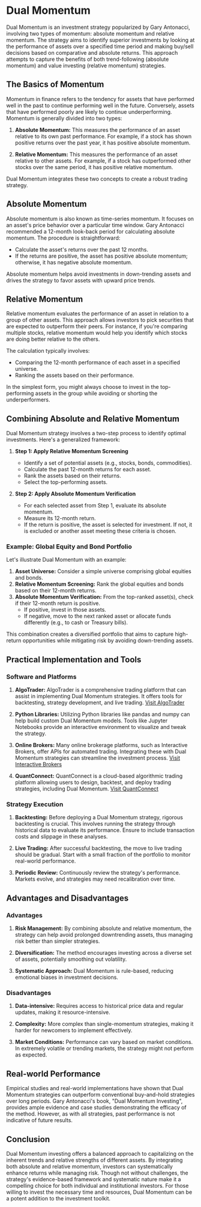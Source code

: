 # Dual Momentum

Dual Momentum is an investment strategy popularized by Gary Antonacci, involving two types of momentum: absolute momentum and relative momentum. The strategy aims to identify superior investments by looking at the performance of assets over a specified time period and making buy/sell decisions based on comparative and absolute returns. This approach attempts to capture the benefits of both trend-following (absolute momentum) and value investing (relative momentum) strategies.

## The Basics of Momentum

Momentum in finance refers to the tendency for assets that have performed well in the past to continue performing well in the future. Conversely, assets that have performed poorly are likely to continue underperforming. Momentum is generally divided into two types:

1. **Absolute Momentum:** This measures the performance of an asset relative to its own past performance. For example, if a stock has shown positive returns over the past year, it has positive absolute momentum.
   
2. **Relative Momentum:** This measures the performance of an asset relative to other assets. For example, if a stock has outperformed other stocks over the same period, it has positive relative momentum.

Dual Momentum integrates these two concepts to create a robust trading strategy.

## Absolute Momentum

Absolute momentum is also known as time-series momentum. It focuses on an asset's price behavior over a particular time window. Gary Antonacci recommended a 12-month look-back period for calculating absolute momentum. The procedure is straightforward: 

- Calculate the asset's returns over the past 12 months.
- If the returns are positive, the asset has positive absolute momentum; otherwise, it has negative absolute momentum.

Absolute momentum helps avoid investments in down-trending assets and drives the strategy to favor assets with upward price trends. 

## Relative Momentum

Relative momentum evaluates the performance of an asset in relation to a group of other assets. This approach allows investors to pick securities that are expected to outperform their peers. For instance, if you're comparing multiple stocks, relative momentum would help you identify which stocks are doing better relative to the others. 

The calculation typically involves:

- Comparing the 12-month performance of each asset in a specified universe.
- Ranking the assets based on their performance.

In the simplest form, you might always choose to invest in the top-performing assets in the group while avoiding or shorting the underperformers.

## Combining Absolute and Relative Momentum

Dual Momentum strategy involves a two-step process to identify optimal investments. Here's a generalized framework:

1. **Step 1: Apply Relative Momentum Screening**
   - Identify a set of potential assets (e.g., stocks, bonds, commodities).
   - Calculate the past 12-month returns for each asset.
   - Rank the assets based on their returns.
   - Select the top-performing assets.

2. **Step 2: Apply Absolute Momentum Verification**
   - For each selected asset from Step 1, evaluate its absolute momentum.
   - Measure its 12-month return.
   - If the return is positive, the asset is selected for investment. If not, it is excluded or another asset meeting these criteria is chosen.

### Example: Global Equity and Bond Portfolio

Let's illustrate Dual Momentum with an example:

1. **Asset Universe:** Consider a simple universe comprising global equities and bonds.
2. **Relative Momentum Screening:** Rank the global equities and bonds based on their 12-month returns.
3. **Absolute Momentum Verification:** From the top-ranked asset(s), check if their 12-month return is positive.
   - If positive, invest in those assets.
   - If negative, move to the next ranked asset or allocate funds differently (e.g., to cash or Treasury bills).

This combination creates a diversified portfolio that aims to capture high-return opportunities while mitigating risk by avoiding down-trending assets.

## Practical Implementation and Tools

### Software and Platforms

1. **AlgoTrader:** AlgoTrader is a comprehensive trading platform that can assist in implementing Dual Momentum strategies. It offers tools for backtesting, strategy development, and live trading. [Visit AlgoTrader](https://www.algotrader.com/)
   
2. **Python Libraries:** Utilizing Python libraries like pandas and numpy can help build custom Dual Momentum models. Tools like Jupyter Notebooks provide an interactive environment to visualize and tweak the strategy.

3. **Online Brokers:** Many online brokerage platforms, such as Interactive Brokers, offer APIs for automated trading. Integrating these with Dual Momentum strategies can streamline the investment process. [Visit Interactive Brokers](https://www.interactivebrokers.com/)

4. **QuantConnect:** QuantConnect is a cloud-based algorithmic trading platform allowing users to design, backtest, and deploy trading strategies, including Dual Momentum. [Visit QuantConnect](https://www.quantconnect.com/)

### Strategy Execution

1. **Backtesting:** Before deploying a Dual Momentum strategy, rigorous backtesting is crucial. This involves running the strategy through historical data to evaluate its performance. Ensure to include transaction costs and slippage in these analyses.

2. **Live Trading:** After successful backtesting, the move to live trading should be gradual. Start with a small fraction of the portfolio to monitor real-world performance.

3. **Periodic Review:** Continuously review the strategy's performance. Markets evolve, and strategies may need recalibration over time.

## Advantages and Disadvantages

### Advantages

1. **Risk Management:** By combining absolute and relative momentum, the strategy can help avoid prolonged downtrending assets, thus managing risk better than simpler strategies.
   
2. **Diversification:** The method encourages investing across a diverse set of assets, potentially smoothing out volatility.

3. **Systematic Approach:** Dual Momentum is rule-based, reducing emotional biases in investment decisions.

### Disadvantages

1. **Data-intensive:** Requires access to historical price data and regular updates, making it resource-intensive.
   
2. **Complexity:** More complex than single-momentum strategies, making it harder for newcomers to implement effectively.

3. **Market Conditions:** Performance can vary based on market conditions. In extremely volatile or trending markets, the strategy might not perform as expected.

## Real-world Performance

Empirical studies and real-world implementations have shown that Dual Momentum strategies can outperform conventional buy-and-hold strategies over long periods. Gary Antonacci's book, "Dual Momentum Investing", provides ample evidence and case studies demonstrating the efficacy of the method. However, as with all strategies, past performance is not indicative of future results.

## Conclusion

Dual Momentum investing offers a balanced approach to capitalizing on the inherent trends and relative strengths of different assets. By integrating both absolute and relative momentum, investors can systematically enhance returns while managing risk. Though not without challenges, the strategy's evidence-based framework and systematic nature make it a compelling choice for both individual and institutional investors. For those willing to invest the necessary time and resources, Dual Momentum can be a potent addition to the investment toolkit.
